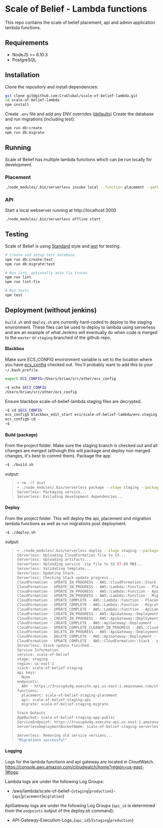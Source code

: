 # Scale of Belief - Lambda functions

This repo contains the scale of belief placement, api and admin application lambda functions.

## Requirements
* NodeJS >= 6.10.3
* PostgreSQL

## Installation
Clone the repository and install dependencies:
```bash
git clone git@github.com:CruGlobal/scale-of-belief-lambda.git
cd scale-of-belief-lambda
npm install
```

Create `.env` file and add any ENV overrides ([defaults](https://github.com/CruGlobal/scale-of-belief-lambda/blob/master/config/environment.js))
Create the database and run migrations (including test):
```bash
npm run db:create
npm run db:migrate
```

## Running
Scale of Belief has multiple lambda functions which can be run locally for development.

### Placement
```bash
./node_modules/.bin/serverless invoke local --function placement --path {path/to/event.js}
```

### API
Start a local webserver running at http://localhost:3000
```bash
./node_modules/.bin/serverless offline start
```


## Testing

Scale of Belief is using [Standard](https://standardjs.com/) style and [jest](https://facebook.github.io/jest/docs/en/getting-started.html) for testing.
```bash
# Create and setup test database
npm run db:create:test
npm run db:migrate:test

# Run lint, optionally auto fix issues
npm run lint
npm run lint:fix

# Run tests
npm test
```

## Deployment (without jenkins)

`build.sh` and `deploy.sh` are currently hard-coded to deploy to the staging environment. These files can be used to
deploy to lambda using serverless and are an example of what Jenkins will eventually do when code is merged to the
`master` or `staging` branched of the github repo.

#### Blackbox
Make sure ECS_CONFIG environment variable is set to the location where you have [ecs_config](https://github.com/CruGlobal/ecs_config) checked out. You'll
probably want to add this to your `~/.bash_profile`.
```bash
export ECS_CONFIG=/Users/brian/src/other/ecs_config
```
```bash
~$ echo $ECS_CONFIG
/Users/brian/src/other/ecs_config
```

Ensure blackbox scale-of-belief-lambda staging files are decrypted.
```bash
~$ cd $ECS_CONFIG
ecs_config$ blackbox_edit_start ecs/scale-of-belief-lambda/env.staging.gpg
ecs_config$ cd -
~$
```

#### Build (package)
From the project folder. Make sure the staging branch is checked out and all changes are merged (although this will
package and deploy non merged changes, it's best to commit them).
Package the app
```bash
~$ ./build.sh
```
output:
> ```bash
> + rm -rf dist
> + ./node_modules/.bin/serverless package --stage staging --package dist/staging-0 --verbose
> Serverless: Packaging service...
> Serverless: Excluding development dependencies...
> ```

#### Deploy
From the project folder. This will deploy the api, placement and migration lambda functions as well as run migrations
post deployment.
```bash
~$ ./deploy.sh
```
output:
> ```bash
> + ./node_modules/.bin/serverless deploy --stage staging --package dist/staging-0 --verbose
> Serverless: Uploading CloudFormation file to S3...
> Serverless: Uploading artifacts...
> Serverless: Uploading service .zip file to S3 (7.89 MB)...
> Serverless: Validating template...
> Serverless: Updating Stack...
> Serverless: Checking Stack update progress...
> CloudFormation - UPDATE_IN_PROGRESS - AWS::CloudFormation::Stack - scale-of-belief-staging
> CloudFormation - UPDATE_IN_PROGRESS - AWS::Lambda::Function - PlacementLambdaFunction
> CloudFormation - UPDATE_IN_PROGRESS - AWS::Lambda::Function - ApiLambdaFunction
> CloudFormation - UPDATE_IN_PROGRESS - AWS::Lambda::Function - MigrateLambdaFunction
> CloudFormation - UPDATE_COMPLETE - AWS::Lambda::Function - PlacementLambdaFunction
> CloudFormation - UPDATE_COMPLETE - AWS::Lambda::Function - MigrateLambdaFunction
> CloudFormation - UPDATE_COMPLETE - AWS::Lambda::Function - ApiLambdaFunction
> CloudFormation - CREATE_IN_PROGRESS - AWS::ApiGateway::Deployment - ApiGatewayDeployment1523380040023
> CloudFormation - CREATE_IN_PROGRESS - AWS::ApiGateway::Deployment - ApiGatewayDeployment1523380040023
> CloudFormation - CREATE_COMPLETE - AWS::ApiGateway::Deployment - ApiGatewayDeployment1523380040023
> CloudFormation - UPDATE_COMPLETE_CLEANUP_IN_PROGRESS - AWS::CloudFormation::Stack - scale-of-belief-staging
> CloudFormation - DELETE_IN_PROGRESS - AWS::ApiGateway::Deployment - ApiGatewayDeployment1522956184493
> CloudFormation - DELETE_COMPLETE - AWS::ApiGateway::Deployment - ApiGatewayDeployment1522956184493
> CloudFormation - UPDATE_COMPLETE - AWS::CloudFormation::Stack - scale-of-belief-staging
> Serverless: Stack update finished...
> Service Information
> service: scale-of-belief
> stage: staging
> region: us-east-1
> stack: scale-of-belief-staging
> api keys:
>   None
> endpoints:
>   ANY - https://3russg4u9g.execute-api.us-east-1.amazonaws.com/staging/api/{any+}
> functions:
>   placement: scale-of-belief-staging-placement
>   api: scale-of-belief-staging-api
>   migrate: scale-of-belief-staging-migrate
>
> Stack Outputs
> AppBucket: scale-of-belief-staging-app-public
> ServiceEndpoint: https://3russg4u9g.execute-api.us-east-1.amazonaws.com/staging
> ServerlessDeploymentBucketName: scale-of-belief-staging-serverlessdeploymentbucke-5qt7pt0ytthf
>
> Serverless: Removing old service versions...
> "Migrations successful"
> ```

#### Logging
Logs for the lambda functions and api gateway are located in CloudWatch.
https://console.aws.amazon.com/cloudwatch/home?region=us-east-1#logs:

Lambda logs are under the following Log Groups:
* /aws/lambda/scale-of-belief-{`staging`|`production`}-{`api`|`placement`|`migration`}

ApiGateway logs are under the following Log Groups (`api_id` is determined from the `endpoints` output of the deploy.sh command):
* API-Gateway-Execution-Logs_{`api_id`}/{`staging`|`production`}
